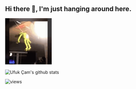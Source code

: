 ## Hi there 👋, I'm just hanging around here.


<img src="https://raw.githubusercontent.com/ufukcam/ufukcam/master/tenor.gif" width="30%" height="30%">

![Ufuk Çam's github stats](https://github-readme-stats.vercel.app/api?username=ufukcam&count_private=true&show_icons=true&theme=tokyonight)

![views](https://github-profile-view-counter.vercel.app/ufukcam/ufukcam)
